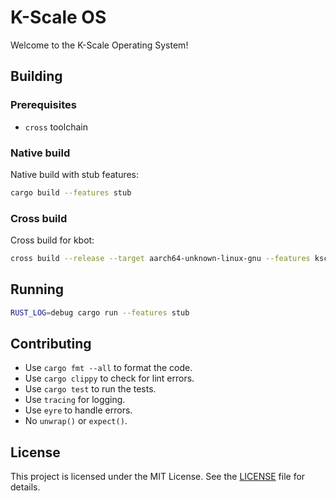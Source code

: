 # K-Scale OS

Welcome to the K-Scale Operating System!

## Building

### Prerequisites

- `cross` toolchain

### Native build
Native build with stub features:
```bash
cargo build --features stub
```

### Cross build
Cross build for kbot:
```bash
cross build --release --target aarch64-unknown-linux-gnu --features kscale_pro
```

## Running

```bash
RUST_LOG=debug cargo run --features stub
```

## Contributing
- Use `cargo fmt --all` to format the code.
- Use `cargo clippy` to check for lint errors.
- Use `cargo test` to run the tests.
- Use `tracing` for logging.
- Use `eyre` to handle errors.
- No `unwrap()` or `expect()`.

## License

This project is licensed under the MIT License. See the [LICENSE](LICENSE) file for details.
